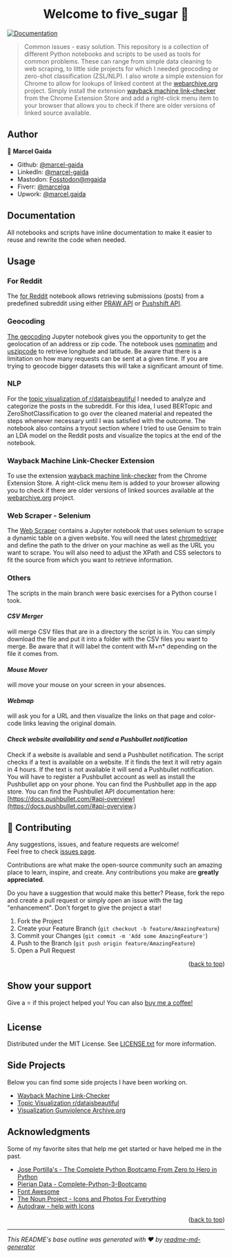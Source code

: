 <h1 align="center">Welcome to five_sugar 👋</h1>
<p>
  <a href="https://github.com/marcel-gaida/five_sugar" target="_blank">
    <img alt="Documentation" src="https://img.shields.io/badge/documentation-yes-brightgreen.svg" />
  </a>
</p>


> Common issues - easy solution. This repository is a collection of different Python notebooks and scripts to be used as tools for common problems.
> These can range from simple data cleaning to web scraping, to little side projects for which I needed geocoding or zero-shot classification (ZSL/NLP).
> I also wrote a simple extension for Chrome to allow for lookups of linked content at the [webarchive.org](https://archive.org/web/) project. Simply install the extension [wayback machine link-checker](https://chrome.google.com/webstore/detail/wayback-machine-link-chec/cipnplfnagkmbejciolihbalkighckfe) from the Chrome Extension Store and add a right-click menu item to your browser that allows you to check if there are older versions of linked source available.  

## Author

👤 **Marcel Gaida**

* Github: [@marcel-gaida](https://github.com/marcel-gaida)
* LinkedIn: [@marcel-gaida](https://linkedin.com/in/marcel-gaida)
* Mastodon: [Fosstodon@mgaida](https://fosstodon.org/@mgaida)
* Fiverr: [@marcelga](https://www.fiverr.com/marcelga)
* Upwork: [@marcel.gaida](https://www.upwork.com/freelancers/~01f95c293d9fbe9529)

## Documentation

All notebooks and scripts have inline documentation to make it easier to reuse and rewrite the code when needed. 

## Usage

### For Reddit
The [for Reddit](https://github.com/marcel-gaida/five_sugar/tree/main/For%20Reddit) notebook allows retrieving submissions (posts) from a predefined subreddit using either [PRAW API](https://praw.readthedocs.io/en/stable/) or [Pushshift API](https://github.com/pushshift/api).  

### Geocoding
[The geocoding](https://github.com/marcel-gaida/five_sugar/tree/main/Geocoding) Jupyter notebook gives you the opportunity to get the geolocation of an address or zip code. The notebook uses [nominatim](https://nominatim.org/) and [uszipcode](https://pypi.org/project/uszipcode/) to retrieve longitude and latitude. Be aware that there is a limitation on how many requests can be sent at a given time. If you are trying to geocode bigger datasets this will take a significant amount of time.

### NLP
For the [topic visualization of r/dataisbeautiful](https://public.tableau.com/app/profile/marcel.gaida/viz/Topicsinrdataisbeautiful-topicmodellingexcerpt/About) I needed to analyze and categorize the posts in the subreddit. For this idea, I used BERTopic and ZeroShotClassification to go over the cleaned material and repeated the steps whenever necessary until I was satisfied with the outcome. The notebook also contains a tryout section where I tried to use Gensim to train an LDA model on the Reddit posts and visualize the topics at the end of the notebook.

### Wayback Machine Link-Checker Extension
To use the extension [wayback machine link-checker](https://chrome.google.com/webstore/detail/wayback-machine-link-chec/cipnplfnagkmbejciolihbalkighckfe) from the Chrome Extension Store. A right-click menu item is added to your browser allowing you to check if there are older versions of linked sources available at the [webarchive.org](https://archive.org/web/) project.

### Web Scraper - Selenium
The [Web Scraper](https://github.com/marcel-gaida/five_sugar/tree/main/Web%20Scraper) contains a Jupyter notebook that uses selenium to scrape a dynamic table on a given website. You will need the latest [chromedriver](https://chromedriver.chromium.org/) and define the path to the driver on your machine as well as the URL you want to scrape. You will also need to adjust the XPath and CSS selectors to fit the source from which you want to retrieve information.

### Others
The scripts in the main branch were basic exercises for a Python course I took. 
#### *CSV Merger* 
will merge CSV files that are in a directory the script is in. You can simply download the file and put it into a folder with the CSV files you want to merge. Be aware that it will label the content with  M+n* depending on the file it comes from.  

#### *Mouse Mover* 
will move your mouse on your screen in your absences. 

#### *Webmap* 
will ask you for a URL and then visualize the links on that page and color-code links leaving the original domain. 

#### *Check website availability and send a Pushbullet notification* 
Check if a website is available and send a Pushbullet notification. The script checks if a text is available on a website. If it finds the text it will retry again in 4 hours. If the text is not available it will send a Pushbullet notification. You will have to register a Pushbullet account as well as install the Pushbullet app on your phone. You can find the Pushbullet app in the app store. You can find the Pushbullet API documentation here: [https://docs.pushbullet.com/#api-overview](https://docs.pushbullet.com/#api-overview.)

## 🤝 Contributing

Any suggestions, issues, and feature requests are welcome!<br />Feel free to check [issues page](https://github.com/marcel-gaida/five_sugar/issues). 

Contributions are what make the open-source community such an amazing place to learn, inspire, and create. Any contributions you make are **greatly appreciated**.

Do you have a suggestion that would make this better? Please, fork the repo and create a pull request or simply open an issue with the tag "enhancement".
Don't forget to give the project a star!

1. Fork the Project
2. Create your Feature Branch (`git checkout -b feature/AmazingFeature`)
3. Commit your Changes (`git commit -m 'Add some AmazingFeature'`)
4. Push to the Branch (`git push origin feature/AmazingFeature`)
5. Open a Pull Request

<p align="right">(<a href="#readme-top">back to top</a>)</p>

## Show your support

Give a ⭐️ if this project helped you!
You can also [buy me a coffee!](https://www.buymeacoffee.com/gaidamarcel)

## License
Distributed under the MIT License. See [LICENSE.txt](LICENSE.txt) for more information.

## Side Projects

Below you can find some side projects I have been working on. 

* [Wayback Machine Link-Checker](https://chrome.google.com/webstore/detail/wayback-machine-link-chec/cipnplfnagkmbejciolihbalkighckfe)
* [Topic Visualization r/dataisbeautiful](https://public.tableau.com/app/profile/marcel.gaida/viz/Topicsinrdataisbeautiful-topicmodellingexcerpt/About)
* [Visualization Gunviolence Archive.org](https://public.tableau.com/app/profile/marcel.gaida/viz/GunViolenceArchive-ExcerptofMassShootingsMay2020-May2023/About)

## Acknowledgments

Some of my favorite sites that help me get started or have helped me in the past. 

* [Jose Portilla's - The Complete Python Bootcamp From Zero to Hero in Python](https://www.udemy.com/course/complete-python-bootcamp/)
* [Pierian Data - Complete-Python-3-Bootcamp](https://github.com/Pierian-Data/Complete-Python-3-Bootcamp)
* [Font Awesome](https://fontawesome.com)
* [The Noun Project - Icons and Photos For Everything](https://thenounproject.com/)
* [Autodraw - help with Icons](https://www.autodraw.com/)

<p align="right">(<a href="#readme-top">back to top</a>)</p>



***

_This README's base outline was generated with ❤️ by [readme-md-generator](https://github.com/kefranabg/readme-md-generator)_
